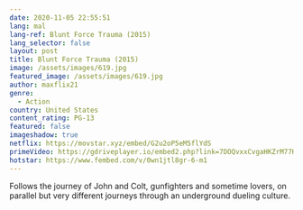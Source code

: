 ```yaml
---
date: 2020-11-05 22:55:51
lang: mal
lang-ref: Blunt Force Trauma (2015)
lang_selector: false
layout: post
title: Blunt Force Trauma (2015)
image: /assets/images/619.jpg
featured_image: /assets/images/619.jpg
author: maxflix21
genre:
  - Action
country: United States
content_rating: PG-13
featured: false
imageshadow: true
netflix: https://movstar.xyz/embed/G2u2oP5eM5flYdS
primeVideo: https://gdriveplayer.io/embed2.php?link=7DOQvxxCvgaHKZrM77HdsA%252BzK1HAvDMauNlTa6aj%252FWdKdCqNqCM3aMQbFfzv4RTK06GjmP44lU7GhFsPnY5iLp8duMpxBL2AT9MihIX4iUhf%252BSLTkywrmrEOqGIEu3E4b5zPnf3gQ56v8VcBxdr6nHKYn2eHbGNgAUkJ7h6M6navWABmlxknerGhJQzv1qcjg%253D
hotstar: https://www.fembed.com/v/0wn1jtl8gr-6-m1
---
```

Follows the journey of John and Colt, gunfighters and sometime lovers, on parallel but very different journeys through an underground dueling culture.